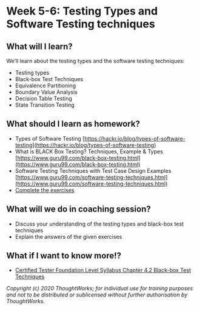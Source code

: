 # Week 5-6: Testing Types and Software Testing techniques

## What will I learn?

We’ll learn about the testing types and the software testing techniques:

* Testing types
* Black-box Test Techniques 
* Equivalence Partitioning
* Boundary Value Analysis
* Decision Table Testing
* State Transition Testing

## What should I learn as homework?

* Types of Software Testing [https://hackr.io/blog/types-of-software-testing](https://hackr.io/blog/types-of-software-testing)
* What is BLACK Box Testing? Techniques, Example & Types [https://www.guru99.com/black-box-testing.html](https://www.guru99.com/black-box-testing.html)
* Software Testing Techniques with Test Case Design Examples [https://www.guru99.com/software-testing-techniques.html](https://www.guru99.com/software-testing-techniques.html)
* [Complete the exercises](https://github.com/Thoughtworks-SEA-Capability/qa-preonboarding-pathway/tree/6be575aa472e07c17c8c14a4f293c2f7755bfcf3/3week5-6/SoftwareTestingTechniques-Examples-Exercises.pdf)

## What will we do in coaching session?

* Discuss your understanding of the testing types and black-box test techniques 
* Explain the answers of the given exercises

## What if I want to know more!?

* [Certified Tester Foundation Level Syllabus Chapter 4.2 Black-box Test Techniques](https://www.istqb.org/downloads/send/2-foundation-level-documents/281-istqb-ctfl-syllabus-2018-v3-1.html)

_Copyright \(c\) 2020 ThoughtWorks; for individual use for training purposes and not to be distributed or sublicensed without further authorisation by ThoughtWorks._

